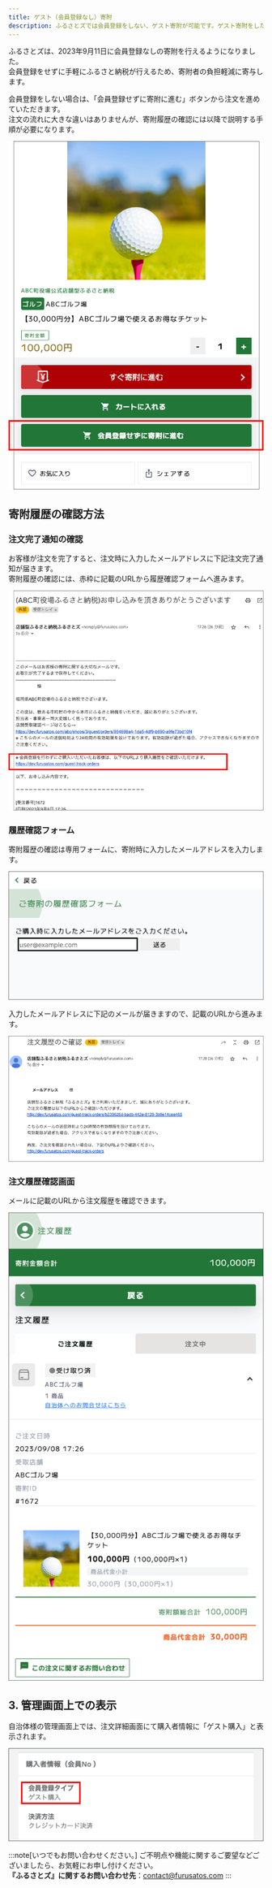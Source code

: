 ```yaml
---
title: ゲスト（会員登録なし）寄附
description: ふるさとズでは会員登録をしない、ゲスト寄附が可能です。ゲスト寄附をした場合の寄附履歴の確認方法を説明いたします。
---
```


ふるさとズは、2023年9月11日に会員登録なしの寄附を行えるようになりました。  
会員登録をせずに手軽にふるさと納税が行えるため、寄附者の負担軽減に寄与します。

会員登録をしない場合は、「会員登録せずに寄附に進む」ボタンから注文を進めていただきます。  
注文の流れに大きな違いはありませんが、寄附履歴の確認には以降で説明する手順が必要になります。

![guest_order.png](../../../assets/images/lg_guest_01.png)

## 寄附履歴の確認方法

### 注文完了通知の確認
お客様が注文を完了すると、注文時に入力したメールアドレスに下記注文完了通知が届きます。  
寄附履歴の確認には、赤枠に記載のURLから履歴確認フォームへ進みます。

![guest_mail.png](../../../assets/images/lg_guest_02.png)

### 履歴確認フォーム
寄附履歴の確認は専用フォームに、寄附時に入力したメールアドレスを入力します。

![guest_form.png](../../../assets/images/lg_guest_03.png)

入力したメールアドレスに下記のメールが届きますので、記載のURLから進みます。

![guest_mail02.png](../../../assets/images/lg_guest_04.png)

### 注文履歴確認画面
メールに記載のURLから注文履歴を確認できます。

![guest_history.png](../../../assets/images/lg_guest_05.png)

## 3. 管理画面上での表示

自治体様の管理画面上では、注文詳細画面にて購入者情報に「ゲスト購入」と表示されます。

![guest_admin.png](../../../assets/images/lg_guest_06.png)

:::note[いつでもお問い合わせください。]
ご不明点や機能に関するご要望などございましたら、お気軽にお申し付けください。  
**『ふるさとズ』に関するお問い合わせ先**：[contact@furusatos.com](mailto:contact@furusatos.com)
:::
